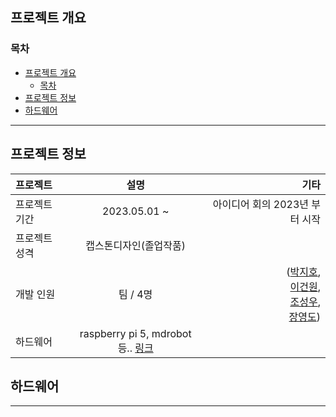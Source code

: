## 프로젝트 개요
### 목차
- [프로젝트 개요](#프로젝트-개요)
  - [목차](#목차)
- [프로젝트 정보](#프로젝트-정보)
- [하드웨어](#하드웨어)

---
## 프로젝트 정보

|프로젝트| 설명 | 기타 |
|:---|:---:| ---:|
| 프로젝트 기간| 2023.05.01 ~ | 아이디어 회의 2023년 부터 시작 |
| 프로젝트 성격 | 캡스톤디자인(졸업작품) | |
| 개발 인원 | 팀 / 4명 | ([박지호](https://github.com/JJo-0), <br> [이건원](https://github.com/leegunwon), <br> [조성우](https://github.com/), <br> [장영도](https://github.com/)) |
| 하드웨어 | raspberry pi 5, mdrobot 등.. [링크](##하드웨어) | |


## 하드웨어
---





